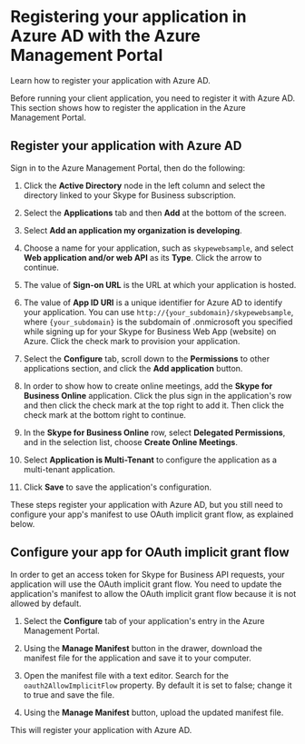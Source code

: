 
# Registering your application in Azure AD with the Azure Management Portal
Learn how to register your application with Azure AD.


Before running your client application, you need to register it with Azure AD. This section shows how to register the application in the Azure Management Portal.

## Register your application with Azure AD

Sign in to the Azure Management Portal, then do the following:


1. Click the **Active Directory** node in the left column and select the directory linked to your Skype for Business subscription.
 
2. Select the **Applications** tab and then **Add** at the bottom of the screen.
 
3. Select **Add an application my organization is developing**.
 
4. Choose a name for your application, such as `skypewebsample`, and select **Web application and/or web API** as its **Type**. Click the arrow to continue.
 
5. The value of **Sign-on URL** is the URL at which your application is hosted.
 
6. The value of **App ID URI** is a unique identifier for Azure AD to identify your application. You can use `http://{your_subdomain}/skypewebsample`, where `{your_subdomain}` is the subdomain of .onmicrosoft you specified while signing up for your Skype for Business Web App (website) on Azure. Click the check mark to provision your application.
 
7. Select the **Configure** tab, scroll down to the **Permissions** to other applications section, and click the **Add application** button.
 
8. In order to show how to create online meetings, add the **Skype for Business Online** application. Click the plus sign in the application's row and then click the check mark at the top right to add it. Then click the check mark at the bottom right to continue.
 
9. In the **Skype for Business Online** row, select **Delegated Permissions**, and in the selection list, choose **Create Online Meetings**.
 
10. Select **Application is Multi-Tenant** to configure the application as a multi-tenant application.
 
11. Click **Save** to save the application's configuration.
 
These steps register your application with Azure AD, but you still need to configure your app's manifest to use OAuth implicit grant flow, as explained below.


## Configure your app for OAuth implicit grant flow

In order to get an access token for Skype for Business API requests, your application will use the OAuth implicit grant flow. You need to update the application's manifest to allow the OAuth implicit grant flow because it is not allowed by default.


1. Select the **Configure** tab of your application's entry in the Azure Management Portal.
 
2. Using the **Manage Manifest** button in the drawer, download the manifest file for the application and save it to your computer.
 
3. Open the manifest file with a text editor. Search for the `oauth2AllowImplicitFlow` property. By default it is set to false; change it to true and save the file.
 
4. Using the **Manage Manifest** button, upload the updated manifest file.
 
This will register your application with Azure AD. 

